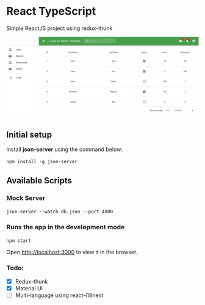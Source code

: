 # React TypeScript
Simple ReactJS project using redux-thunk

![image](https://github.com/tunglbt/react-typescript/blob/main/project-images/dashboard.png?raw=true)

## Initial setup
Install **json-server** using the command below:

`npm install -g json-server`

## Available Scripts

### Mock Server

`json-server --watch db.json --port 4000`

### Runs the app in the development mode

`npm start`


Open [http://localhost:3000](http://localhost:3000) to view it in the browser.

### Todo:
- [x] Redux-thunk
- [x] Material UI
- [ ] Multi-language using react-i18next
